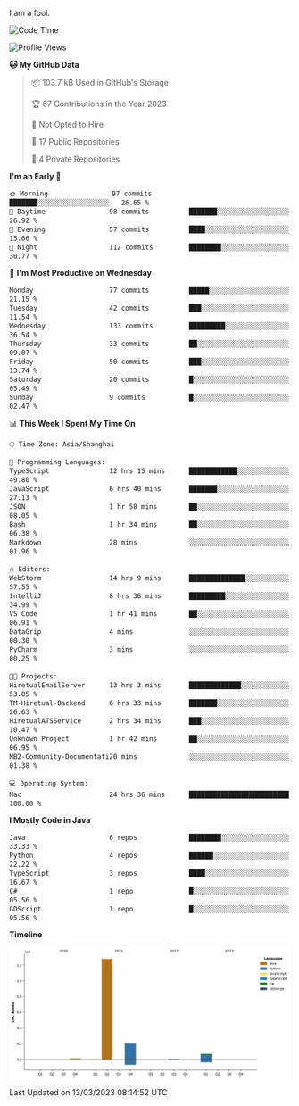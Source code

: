 I am a fool.

<!--START_SECTION:waka-->
![Code Time](http://img.shields.io/badge/Code%20Time-169%20hrs%2041%20mins-blue)

![Profile Views](http://img.shields.io/badge/Profile%20Views-31-blue)

**🐱 My GitHub Data** 

> 📦 103.7 kB Used in GitHub's Storage 
 > 
> 🏆 67 Contributions in the Year 2023
 > 
> 🚫 Not Opted to Hire
 > 
> 📜 17 Public Repositories 
 > 
> 🔑 4 Private Repositories 
 > 
**I'm an Early 🐤** 

```text
🌞 Morning                97 commits          ███████░░░░░░░░░░░░░░░░░░   26.65 % 
🌆 Daytime                98 commits          ███████░░░░░░░░░░░░░░░░░░   26.92 % 
🌃 Evening                57 commits          ████░░░░░░░░░░░░░░░░░░░░░   15.66 % 
🌙 Night                  112 commits         ████████░░░░░░░░░░░░░░░░░   30.77 % 
```
📅 **I'm Most Productive on Wednesday** 

```text
Monday                   77 commits          █████░░░░░░░░░░░░░░░░░░░░   21.15 % 
Tuesday                  42 commits          ███░░░░░░░░░░░░░░░░░░░░░░   11.54 % 
Wednesday                133 commits         █████████░░░░░░░░░░░░░░░░   36.54 % 
Thursday                 33 commits          ██░░░░░░░░░░░░░░░░░░░░░░░   09.07 % 
Friday                   50 commits          ███░░░░░░░░░░░░░░░░░░░░░░   13.74 % 
Saturday                 20 commits          █░░░░░░░░░░░░░░░░░░░░░░░░   05.49 % 
Sunday                   9 commits           █░░░░░░░░░░░░░░░░░░░░░░░░   02.47 % 
```


📊 **This Week I Spent My Time On** 

```text
🕑︎ Time Zone: Asia/Shanghai

💬 Programming Languages: 
TypeScript               12 hrs 15 mins      ████████████░░░░░░░░░░░░░   49.80 % 
JavaScript               6 hrs 40 mins       ███████░░░░░░░░░░░░░░░░░░   27.13 % 
JSON                     1 hr 58 mins        ██░░░░░░░░░░░░░░░░░░░░░░░   08.05 % 
Bash                     1 hr 34 mins        ██░░░░░░░░░░░░░░░░░░░░░░░   06.38 % 
Markdown                 28 mins             ░░░░░░░░░░░░░░░░░░░░░░░░░   01.96 % 

🔥 Editors: 
WebStorm                 14 hrs 9 mins       ██████████████░░░░░░░░░░░   57.55 % 
IntelliJ                 8 hrs 36 mins       █████████░░░░░░░░░░░░░░░░   34.99 % 
VS Code                  1 hr 41 mins        ██░░░░░░░░░░░░░░░░░░░░░░░   06.91 % 
DataGrip                 4 mins              ░░░░░░░░░░░░░░░░░░░░░░░░░   00.30 % 
PyCharm                  3 mins              ░░░░░░░░░░░░░░░░░░░░░░░░░   00.25 % 

🐱‍💻 Projects: 
HiretualEmailServer      13 hrs 3 mins       █████████████░░░░░░░░░░░░   53.05 % 
TM-Hiretual-Backend      6 hrs 33 mins       ███████░░░░░░░░░░░░░░░░░░   26.63 % 
HiretualATSService       2 hrs 34 mins       ███░░░░░░░░░░░░░░░░░░░░░░   10.47 % 
Unknown Project          1 hr 42 mins        ██░░░░░░░░░░░░░░░░░░░░░░░   06.95 % 
MB2-Community-Documentati20 mins             ░░░░░░░░░░░░░░░░░░░░░░░░░   01.38 % 

💻 Operating System: 
Mac                      24 hrs 36 mins      █████████████████████████   100.00 % 
```

**I Mostly Code in Java** 

```text
Java                     6 repos             ████████░░░░░░░░░░░░░░░░░   33.33 % 
Python                   4 repos             ██████░░░░░░░░░░░░░░░░░░░   22.22 % 
TypeScript               3 repos             ████░░░░░░░░░░░░░░░░░░░░░   16.67 % 
C#                       1 repo              █░░░░░░░░░░░░░░░░░░░░░░░░   05.56 % 
GDScript                 1 repo              █░░░░░░░░░░░░░░░░░░░░░░░░   05.56 % 
```



**Timeline**

![Lines of Code chart](https://raw.githubusercontent.com/VeejaLiu/VeejaLiu/master/assets/bar_graph.png)


 Last Updated on 13/03/2023 08:14:52 UTC
<!--END_SECTION:waka-->
